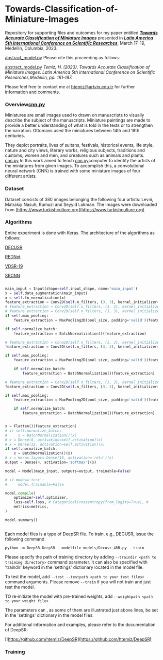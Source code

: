 # Towards-Classification-of-Miniature-Images
Repository for supporting files and outcomes for my paper entitled
___[Towards Accurate Classification of Miniature Images](https://www.amerikakongresi.org/_files/ugd/797a84_42d94c1e33d641d4a0615d9494ee582c.pdf)___
presented in 
___[Latin America 5th International Conference on Scientific Researches](https://www.amerikakongresi.org/)___, March 17-19, Medellin, Columbia, 2023.

[abstract_model.py](model%2Fabstract_model.py)
Please cite this proceeding as follows:

[abstract_model.py](model%2Fabstract_model.py)
*Temiz, H. (2023). Towards Accurate Classification of Miniature Images. Latin America 5th International Conference on 
Scientific Researches,Medellin, pp. 181-187.*



Please feel free to contact me at [htemiz@artvin.edu.tr](mailto:htemiz@artvin.edu.tr) for further information and comments.

### Overview[cnn.py](model%2Fcnn.py)
Miniatures are small images used to drawn on manuscripts to visually describe the subject of the manuscripts. 
Miniature paintings are made to provide a better understanding of what is told in the texts or to strengthen 
the narration. Ottomans used the miniatures between 14th and 18th centuries.

They depict portraits, lives of sultans, festivals, historical events, life style, nature and city views, 
literary works, religious subjects, traditions and customs, women and men, and creatures such as animals and plants.
[cnn.py](model%2Fcnn.py)
In this work aimed to teach [cnn.py](model%2Fcnn.py)computer to identify the artists of the miniatures from given images. To accomplish this, 
a convolutional neural network (CNN) is trained with some miniature images of four different artists. 

### Dataset
Dataset consists of 380 images belonging the following four artists: 
Levni, Matrakçı Nasuh, Rumuzi and Seyyid Lokman. The images were downloaded from [https://www.turkishculture.org](https://www.turkishculture.org)

### Algorithms
Entire experiment is done with Keras. The architecture of the algorithms as follows:

[DECUSR](models%2FDecusr_4RB.py)

[REDNet](models%2FREDNET.py)

[VDSR-19](models%2FVDSR.py)

[SRCNN](models%2FSRCNN.py)

```python

main_input = Input(shape=self.input_shape, name='main_input')
x = self.data_augmentation(main_input)
x = self.fn_normalization(x)
feature_extraction = Conv2D(self.n_filters, (3, 3), kernel_initializer='glorot_uniform', activation=self.activation, padding='same')(x)
# feature_extraction = Conv2D(self.n_filters, (3, 3), kernel_initializer='glorot_uniform', activation=self.activation, padding='same')(feature_extraction)
# feature_extraction = Conv2D(self.n_filters, (3, 3), kernel_initializer='glorot_uniform', activation=self.activation, padding='same')(feature_extraction)
if self.max_pooling:
    feature_extraction = MaxPooling2D(pool_size, padding='valid')(feature_extraction)# feature_extraction = Conv2D(self.n_filters, (3, 3), kernel_initializer='glorot_uniform', activation=self.activation, padding='same')(feature_extraction)

if self.normalize_batch:
    feature_extraction = BatchNormalization()(feature_extraction)

# feature_extraction = Conv2D(self.n_filters, (3, 3), kernel_initializer='glorot_uniform', activation=self.activation, padding='same')(feature_extraction)
feature_extraction = Conv2D(self.n_filters, (3, 3), kernel_initializer='glorot_uniform', activation=self.activation, padding='same')(feature_extraction)

if self.max_pooling:
    feature_extraction = MaxPooling2D(pool_size, padding='valid')(feature_extraction)

    if self.normalize_batch:
        feature_extraction = BatchNormalization()(feature_extraction)

# feature_extraction = Conv2D(self.n_filters, (3, 3), kernel_initializer='glorot_uniform', activation=self.activation, padding='same')(feature_extraction)
feature_extraction = Conv2D(self.n_filters, (3, 3), kernel_initializer='glorot_uniform', activation=self.activation, padding='same')(feature_extraction)

if self.max_pooling:
    feature_extraction = MaxPooling2D(pool_size, padding='valid')(feature_extraction)

    if self.normalize_batch:
        feature_extraction = BatchNormalization()(feature_extraction)


x = Flatten()(feature_extraction)
# if self.normalize_batch:
#     x = BatchNormalization()(x)
# x = Dense(8, activation=self.activation)(x)
# x = Dense(32, activation=self.activation)(x)
if self.normalize_batch:
    x = BatchNormalization()(x)
# x = keras.layers.Dense(16, activation='relu')(x)
output = Dense(4, activation='softmax')(x)

model = Model(main_input, outputs=output, trainable=False)

# if mode=='test':
#     model.trainable=False

model.compile(
    optimizer=self.optimizer,
    loss=self.loss, # CategoricalCrossentropy(from_logits=True), #
    metrics=metrics,
)

model.summary()
        
```

Each model files is a type of DeepSR file. To train, e.g., DECUSR, issue the following command:


```shell
python -m DeepSR.DeepSR --modelfile models/Decusr_4RB.py --train
```

Please specify the path of training directory by adding ```--traindir <path to training directory>``` command parameter.
It can also be specified with 'traindir' keyword in the 'settings' dictionary located in the model file.

To test the model, add ```--test --testpath <path to your test files>``` command arguments. Please remove ```--train```
if you will not train and just test the model. 

TO re-initiate the model with pre-trained weights, add ```--weightpath <path to your weight file>``` 

The parameters can , as some of them are illustrated just above lines, be set in the 'settings' dictionary in the 
model files. 

For additional information and examples, please refer to the documentation of DeepSR:

[!https://github.com/htemiz/DeepSR](https://github.com/htemiz/DeepSR)



[](images/cnn.png)

### Training









